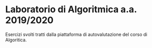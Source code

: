 # Laboratorio di Algoritmica a.a. 2019/2020
Esercizi svolti tratti dalla piattaforma di autovalutazione del corso di Algoritica.
